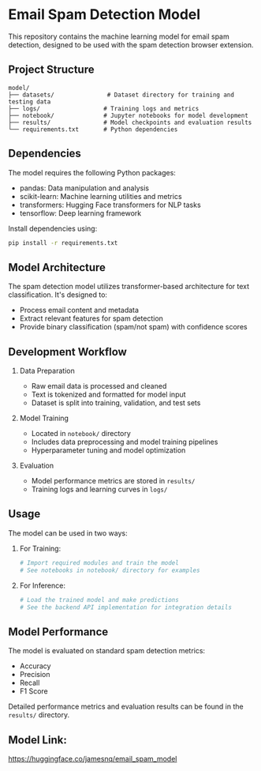 # Email Spam Detection Model

This repository contains the machine learning model for email spam detection, designed to be used with the spam detection browser extension.

## Project Structure

```
model/
├── datasets/               # Dataset directory for training and testing data
├── logs/                  # Training logs and metrics
├── notebook/              # Jupyter notebooks for model development
├── results/               # Model checkpoints and evaluation results
└── requirements.txt       # Python dependencies
```

## Dependencies

The model requires the following Python packages:
- pandas: Data manipulation and analysis
- scikit-learn: Machine learning utilities and metrics
- transformers: Hugging Face transformers for NLP tasks
- tensorflow: Deep learning framework

Install dependencies using:
```bash
pip install -r requirements.txt
```

## Model Architecture

The spam detection model utilizes transformer-based architecture for text classification. It's designed to:
- Process email content and metadata
- Extract relevant features for spam detection
- Provide binary classification (spam/not spam) with confidence scores

## Development Workflow

1. Data Preparation
   - Raw email data is processed and cleaned
   - Text is tokenized and formatted for model input
   - Dataset is split into training, validation, and test sets

2. Model Training
   - Located in `notebook/` directory
   - Includes data preprocessing and model training pipelines
   - Hyperparameter tuning and model optimization

3. Evaluation
   - Model performance metrics are stored in `results/`
   - Training logs and learning curves in `logs/`

## Usage

The model can be used in two ways:

1. For Training:
   ```python
   # Import required modules and train the model
   # See notebooks in notebook/ directory for examples
   ```

2. For Inference:
   ```python
   # Load the trained model and make predictions
   # See the backend API implementation for integration details
   ```

## Model Performance

The model is evaluated on standard spam detection metrics:
- Accuracy
- Precision
- Recall
- F1 Score

Detailed performance metrics and evaluation results can be found in the `results/` directory.

## Model Link:
https://huggingface.co/jamesnq/email_spam_model